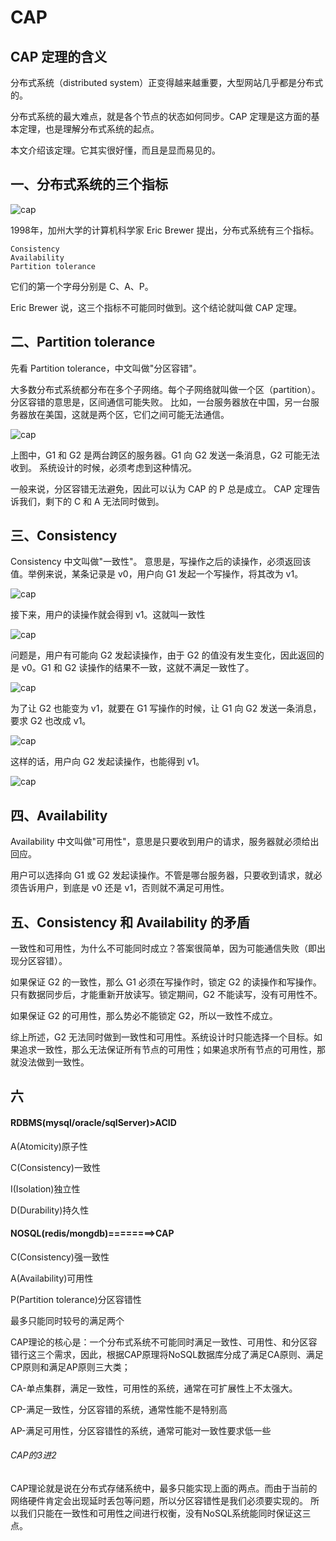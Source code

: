 # CAP

## CAP 定理的含义

分布式系统（distributed system）正变得越来越重要，大型网站几乎都是分布式的。

分布式系统的最大难点，就是各个节点的状态如何同步。CAP 定理是这方面的基本定理，也是理解分布式系统的起点。

本文介绍该定理。它其实很好懂，而且是显而易见的。

## 一、分布式系统的三个指标


![cap](../image/c7-cap-1.jpg)

1998年，加州大学的计算机科学家 Eric Brewer 提出，分布式系统有三个指标。

```text
Consistency
Availability
Partition tolerance
```

它们的第一个字母分别是 C、A、P。

Eric Brewer 说，这三个指标不可能同时做到。这个结论就叫做 CAP 定理。

## 二、Partition tolerance

先看 Partition tolerance，中文叫做"分区容错"。

大多数分布式系统都分布在多个子网络。每个子网络就叫做一个区（partition）。
分区容错的意思是，区间通信可能失败。
比如，一台服务器放在中国，另一台服务器放在美国，这就是两个区，它们之间可能无法通信。

![cap](../image/c7-cap-2.png)

上图中，G1 和 G2 是两台跨区的服务器。G1 向 G2 发送一条消息，G2 可能无法收到。
系统设计的时候，必须考虑到这种情况。

一般来说，分区容错无法避免，因此可以认为 CAP 的 P 总是成立。
CAP 定理告诉我们，剩下的 C 和 A 无法同时做到。

## 三、Consistency

Consistency 中文叫做"一致性"。
意思是，写操作之后的读操作，必须返回该值。举例来说，某条记录是 v0，用户向 G1 发起一个写操作，将其改为 v1。

![cap](../image/c7-cap-3.png)

接下来，用户的读操作就会得到 v1。这就叫一致性

![cap](../image/c7-cap-4.png)

问题是，用户有可能向 G2 发起读操作，由于 G2 的值没有发生变化，因此返回的是 v0。G1 和 G2 读操作的结果不一致，这就不满足一致性了。

![cap](../image/c7-cap-5.png)

为了让 G2 也能变为 v1，就要在 G1 写操作的时候，让 G1 向 G2 发送一条消息，要求 G2 也改成 v1。

![cap](../image/c7-cap-6.png)

这样的话，用户向 G2 发起读操作，也能得到 v1。

![cap](../image/c7-cap-7.png)

## 四、Availability

Availability 中文叫做"可用性"，意思是只要收到用户的请求，服务器就必须给出回应。

用户可以选择向 G1 或 G2 发起读操作。不管是哪台服务器，只要收到请求，就必须告诉用户，到底是 v0 还是 v1，否则就不满足可用性。

## 五、Consistency 和 Availability 的矛盾

一致性和可用性，为什么不可能同时成立？答案很简单，因为可能通信失败（即出现分区容错）。

如果保证 G2 的一致性，那么 G1 必须在写操作时，锁定 G2 的读操作和写操作。只有数据同步后，才能重新开放读写。锁定期间，G2 不能读写，没有可用性不。

如果保证 G2 的可用性，那么势必不能锁定 G2，所以一致性不成立。

综上所述，G2 无法同时做到一致性和可用性。系统设计时只能选择一个目标。如果追求一致性，那么无法保证所有节点的可用性；如果追求所有节点的可用性，那就没法做到一致性。

## 六 


#### RDBMS(mysql/oracle/sqlServer)>ACID

A(Atomicity)原子性

C(Consistency)一致性

I(Isolation)独立性

D(Durability)持久性


#### NOSQL(redis/mongdb)========>CAP

C(Consistency)强一致性

A(Availability)可用性

P(Partition tolerance)分区容错性

最多只能同时较号的满足两个

CAP理论的核心是：一个分布式系统不可能同时满足一致性、可用性、和分区容错行这三个需求，因此，根据CAP原理将NoSQL数据库分成了满足CA原则、满足CP原则和满足AP原则三大类；

CA-单点集群，满足一致性，可用性的系统，通常在可扩展性上不太强大。

CP-满足一致性，分区容错的系统，通常性能不是特别高

AP-满足可用性，分区容错性的系统，通常可能对一致性要求低一些

###### CAP的3进2
CAP理论就是说在分布式存储系统中，最多只能实现上面的两点。而由于当前的网络硬件肯定会出现延时丢包等问题，所以分区容错性是我们必须要实现的。
所以我们只能在一致性和可用性之间进行权衡，没有NoSQL系统能同时保证这三点。



